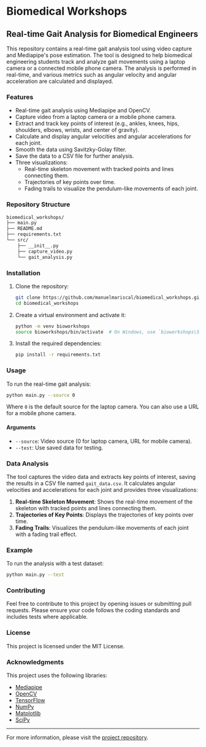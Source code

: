# Biomedical Workshops

## Real-time Gait Analysis for Biomedical Engineers

This repository contains a real-time gait analysis tool using video capture and Mediapipe's pose estimation. The tool is designed to help biomedical engineering students track and analyze gait movements using a laptop camera or a connected mobile phone camera. The analysis is performed in real-time, and various metrics such as angular velocity and angular acceleration are calculated and displayed.

### Features

- Real-time gait analysis using Mediapipe and OpenCV.
- Capture video from a laptop camera or a mobile phone camera.
- Extract and track key points of interest (e.g., ankles, knees, hips, shoulders, elbows, wrists, and center of gravity).
- Calculate and display angular velocities and angular accelerations for each joint.
- Smooth the data using Savitzky-Golay filter.
- Save the data to a CSV file for further analysis.
- Three visualizations:
  - Real-time skeleton movement with tracked points and lines connecting them.
  - Trajectories of key points over time.
  - Fading trails to visualize the pendulum-like movements of each joint.

### Repository Structure

```bash
biomedical_workshops/
├── main.py
├── README.md
├── requirements.txt
└── src/
    ├── __init__.py
    ├── capture_video.py
    └── gait_analysis.py
```

### Installation

1. Clone the repository:

    ```bash
    git clone https://github.com/manuelmariscal/biomedical_workshops.git
    cd biomedical_workshops
    ```

2. Create a virtual environment and activate it:

    ```bash
    python -m venv bioworkshops
    source bioworkshops/bin/activate  # On Windows, use `bioworkshops\Scripts\activate`
    ```

3. Install the required dependencies:

    ```bash
    pip install -r requirements.txt
    ```

### Usage

To run the real-time gait analysis:

```bash
python main.py --source 0
```

Where `0` is the default source for the laptop camera. You can also use a URL for a mobile phone camera.

#### Arguments

- `--source`: Video source (0 for laptop camera, URL for mobile camera).
- `--test`: Use saved data for testing.

### Data Analysis

The tool captures the video data and extracts key points of interest, saving the results in a CSV file named `gait_data.csv`. It calculates angular velocities and accelerations for each joint and provides three visualizations:

1. **Real-time Skeleton Movement**: Shows the real-time movement of the skeleton with tracked points and lines connecting them.
2. **Trajectories of Key Points**: Displays the trajectories of key points over time.
3. **Fading Trails**: Visualizes the pendulum-like movements of each joint with a fading trail effect.

### Example

To run the analysis with a test dataset:

```bash
python main.py --test
```

### Contributing

Feel free to contribute to this project by opening issues or submitting pull requests. Please ensure your code follows the coding standards and includes tests where applicable.

### License

This project is licensed under the MIT License.

### Acknowledgments

This project uses the following libraries:

- [Mediapipe](https://google.github.io/mediapipe/)
- [OpenCV](https://opencv.org/)
- [TensorFlow](https://www.tensorflow.org/)
- [NumPy](https://numpy.org/)
- [Matplotlib](https://matplotlib.org/)
- [SciPy](https://www.scipy.org/)

---

For more information, please visit the [project repository](https://github.com/manuelmariscal/biomedical_workshops).


